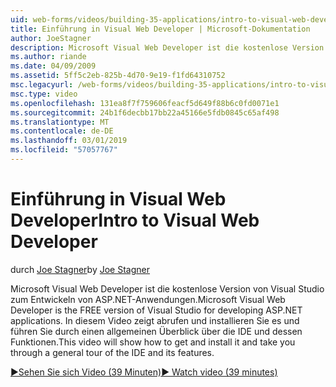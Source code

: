 ```yaml
---
uid: web-forms/videos/building-35-applications/intro-to-visual-web-developer
title: Einführung in Visual Web Developer | Microsoft-Dokumentation
author: JoeStagner
description: Microsoft Visual Web Developer ist die kostenlose Version von Visual Studio zum Entwickeln von ASP.NET-Anwendungen. In diesem Video zeigt das Abrufen und installieren Sie es "und" t...
ms.author: riande
ms.date: 04/09/2009
ms.assetid: 5ff5c2eb-825b-4d70-9e19-f1fd64310752
msc.legacyurl: /web-forms/videos/building-35-applications/intro-to-visual-web-developer
msc.type: video
ms.openlocfilehash: 131ea8f7f759606feacf5d649f88b6c0fd0071e1
ms.sourcegitcommit: 24b1f6decbb17bb22a45166e5fdb0845c65af498
ms.translationtype: MT
ms.contentlocale: de-DE
ms.lasthandoff: 03/01/2019
ms.locfileid: "57057767"
---
```

<a name="intro-to-visual-web-developer"></a><span data-ttu-id="bcbd2-104">Einführung in Visual Web Developer</span><span class="sxs-lookup"><span data-stu-id="bcbd2-104">Intro to Visual Web Developer</span></span>
====================
<span data-ttu-id="bcbd2-105">durch [Joe Stagner](https://github.com/JoeStagner)</span><span class="sxs-lookup"><span data-stu-id="bcbd2-105">by [Joe Stagner](https://github.com/JoeStagner)</span></span>

<span data-ttu-id="bcbd2-106">Microsoft Visual Web Developer ist die kostenlose Version von Visual Studio zum Entwickeln von ASP.NET-Anwendungen.</span><span class="sxs-lookup"><span data-stu-id="bcbd2-106">Microsoft Visual Web Developer is the FREE version of Visual Studio for developing ASP.NET applications.</span></span> <span data-ttu-id="bcbd2-107">In diesem Video zeigt abrufen und installieren Sie es und führen Sie durch einen allgemeinen Überblick über die IDE und dessen Funktionen.</span><span class="sxs-lookup"><span data-stu-id="bcbd2-107">This video will show how to get and install it and take you through a general tour of the IDE and its features.</span></span>

[<span data-ttu-id="bcbd2-108">&#9654;Sehen Sie sich Video (39 Minuten)</span><span class="sxs-lookup"><span data-stu-id="bcbd2-108">&#9654; Watch video (39 minutes)</span></span>](https://channel9.msdn.com/Blogs/ASP-NET-Site-Videos/intro-to-visual-web-developer)
